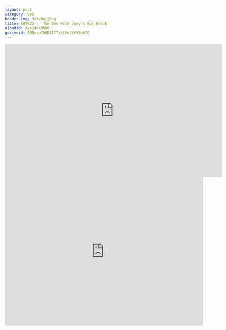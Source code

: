 ```yaml
---
layout: post 
category: S05 
header-img: 3nXvDqjjDhg 
title: S05E22 -- The One With Joey's Big Break 
oloadid: Ays24Rc0Uh0 
gdriveid: 0B8nsuTHQDAI7TzktVmVtVVBobTQ 
--- 
```

<!--more--> 
<iframe src='https://openload.co/embed/Ays24Rc0Uh0/' width='700' height='430' frameborder='0' scrolling='no' allowfullscreen='allowfullscreen'></iframe> 
<iframe src='https://drive.google.com/file/d/0B8nsuTHQDAI7TzktVmVtVVBobTQ/preview' width='640' height='480' frameborder='0' scrolling='no' allowfullscreen='allowfullscreen'></iframe> 